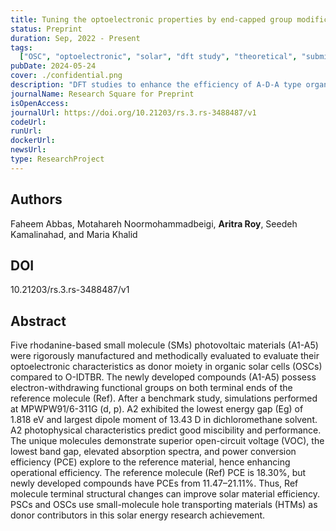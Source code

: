 ```yaml
---
title: Tuning the optoelectronic properties by end-capped group modification for efficient OSCs
status: Preprint
duration: Sep, 2022 - Present
tags:
  ["OSC", "optoelectronic", "solar", "dft study", "theoretical", "submitted"]
pubDate: 2024-05-24
cover: ./confidential.png
description: "DFT studies to enhance the efficiency of A-D-A type organic solar cells by end-capped group modification"
journalName: Research Square for Preprint
isOpenAccess:
journalUrl: https://doi.org/10.21203/rs.3.rs-3488487/v1
codeUrl:
runUrl:
dockerUrl:
newsUrl:
type: ResearchProject
---
```


## Authors

Faheem Abbas, Motahareh Noormohammadbeigi, **Aritra Roy**, Seedeh Kamalinahad, and Maria Khalid

## DOI

10.21203/rs.3.rs-3488487/v1

## Abstract

Five rhodanine-based small molecule (SMs) photovoltaic materials (A1-A5) were rigorously manufactured and methodically evaluated to evaluate their optoelectronic characteristics as donor moiety in organic solar cells (OSCs) compared to O-IDTBR. The newly developed compounds (A1-A5) possess electron-withdrawing functional groups on both terminal ends of the reference molecule (Ref). After a benchmark study, simulations performed at MPWPW91/6-311G (d, p). A2 exhibited the lowest energy gap (Eg) of 1.818 eV and largest dipole moment of 13.43 D in dichloromethane solvent. A2 photophysical characteristics predict good miscibility and performance. The unique molecules demonstrate superior open-circuit voltage (VOC), the lowest band gap, elevated absorption spectra, and power conversion efficiency (PCE) explore to the reference material, hence enhancing operational efficiency. The reference molecule (Ref) PCE is 18.30%, but newly developed compounds have PCEs from 11.47–21.11%. Thus, Ref molecule terminal structural changes can improve solar material efficiency. PSCs and OSCs use small-molecule hole transporting materials (HTMs) as donor contributors in this solar energy research achievement.
